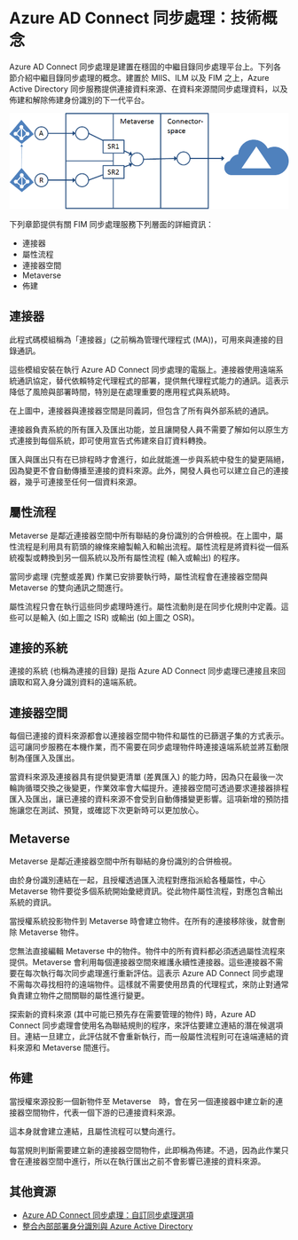 <properties
	pageTitle="Azure AD Connect 同步處理：技術概念 | Microsoft Azure"
	description="說明 Azure AD Connect 同步處理的技術概念。"
	services="active-directory"
	documentationCenter=""
	authors="markusvi"
	manager="stevenpo"
	editor=""/>

<tags
	ms.service="active-directory"
	ms.workload="identity"
	ms.tgt_pltfrm="na"
	ms.devlang="na"
	ms.topic="article"
	ms.date="11/09/2015"
	ms.author="markusvi;andkjell"/>


# Azure AD Connect 同步處理：技術概念

Azure AD Connect 同步處理是建置在穩固的中繼目錄同步處理平台上。下列各節介紹中繼目錄同步處理的概念。建置於 MIIS、ILM 以及 FIM 之上，Azure Active Directory 同步服務提供連接資料來源、在資料來源間同步處理資料，以及佈建和解除佈建身份識別的下一代平台。

![技術概念](./media/active-directory-aadconnectsync-technical-concepts/scenario.png)

下列章節提供有關 FIM 同步處理服務下列層面的詳細資訊：

- 連接器
- 屬性流程
- 連接器空間
- Metaverse
- 佈建

## 連接器

此程式碼模組稱為「連接器」(之前稱為管理代理程式 (MA))，可用來與連接的目錄通訊。

這些模組安裝在執行 Azure AD Connect 同步處理的電腦上。連接器使用遠端系統通訊協定，替代依賴特定代理程式的部署，提供無代理程式能力的通訊。這表示降低了風險與部署時間，特別是在處理重要的應用程式與系統時。

在上圖中，連接器與連接器空間是同義詞，但包含了所有與外部系統的通訊。

連接器負責系統的所有匯入及匯出功能，並且讓開發人員不需要了解如何以原生方式連接到每個系統，即可使用宣告式佈建來自訂資料轉換。

匯入與匯出只有在已排程時才會進行，如此就能進一步與系統中發生的變更隔絕，因為變更不會自動傳播至連接的資料來源。此外，開發人員也可以建立自己的連接器，幾乎可連接至任何一個資料來源。

## 屬性流程

Metaverse 是鄰近連接器空間中所有聯結的身份識別的合併檢視。在上圖中，屬性流程是利用具有箭頭的線條來繪製輸入和輸出流程。屬性流程是將資料從一個系統複製或轉換到另一個系統以及所有屬性流程 (輸入或輸出) 的程序。

當同步處理 (完整或差異) 作業已安排要執行時，屬性流程會在連接器空間與 Metaverse 的雙向通訊之間進行。

屬性流程只會在執行這些同步處理時進行。屬性流動則是在同步化規則中定義。這些可以是輸入 (如上圖之 ISR) 或輸出 (如上圖之 OSR)。

## 連接的系統

連接的系統 (也稱為連接的目錄) 是指 Azure AD Connect 同步處理已連接且來回讀取和寫入身分識別資料的遠端系統。

## 連接器空間

每個已連接的資料來源都會以連接器空間中物件和屬性的已篩選子集的方式表示。這可讓同步服務在本機作業，而不需要在同步處理物件時連接遠端系統並將互動限制為僅匯入及匯出。

當資料來源及連接器具有提供變更清單 (差異匯入) 的能力時，因為只在最後一次輪詢循環交換之後變更，作業效率會大幅提升。連接器空間可透過要求連接器排程匯入及匯出，讓已連接的資料來源不會受到自動傳播變更影響。這項新增的預防措施讓您在測試、預覽，或確認下次更新時可以更加放心。

## Metaverse

Metaverse 是鄰近連接器空間中所有聯結的身份識別的合併檢視。

由於身份識別連結在一起，且授權透過匯入流程對應指派給各種屬性，中心 Metaverse 物件要從多個系統開始彙總資訊。從此物件屬性流程，對應包含輸出系統的資訊。

當授權系統投影物件到 Metaverse 時會建立物件。在所有的連接移除後，就會刪除 Metaverse 物件。

您無法直接編輯 Metaverse 中的物件。物件中的所有資料都必須透過屬性流程來提供。Metaverse 會利用每個連接器空間來維護永續性連接器。這些連接器不需要在每次執行每次同步處理進行重新評估。這表示 Azure AD Connect 同步處理不需每次尋找相符的遠端物件。這樣就不需要使用昂貴的代理程式，來防止對通常負責建立物件之間關聯的屬性進行變更。

探索新的資料來源 (其中可能已預先存在需要管理的物件) 時，Azure AD Connect 同步處理會使用名為聯結規則的程序，來評估要建立連結的潛在候選項目。連結一旦建立，此評估就不會重新執行，而一般屬性流程則可在遠端連結的資料來源和 Metaverse 間進行。

## 佈建

當授權來源投影一個新物件至 Metaverse　時，會在另一個連接器中建立新的連接器空間物件，代表一個下游的已連接資料來源。

這本身就會建立連結，且屬性流程可以雙向進行。

每當規則判斷需要建立新的連接器空間物件，此即稱為佈建。不過，因為此作業只會在連接器空間中進行，所以在執行匯出之前不會影響已連接的資料來源。

## 其他資源

* [Azure AD Connect 同步處理：自訂同步處理選項](active-directory-aadconnectsync-whatis.md)
* [整合內部部署身分識別與 Azure Active Directory](active-directory-aadconnect.md)

<!--Image references-->
[1]: ./media/active-directory-aadsync-technical-concepts/ic750598.png

<!---HONumber=Nov15_HO3-->